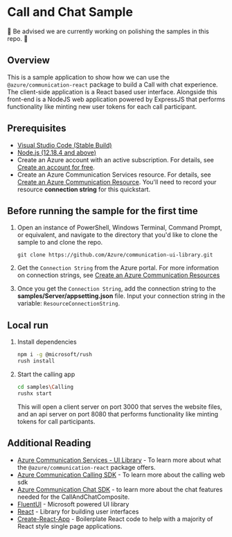 # Call and Chat Sample

🚧 Be advised we are currently working on polishing the samples in this repo. 🚧

## Overview

This is a sample application to show how we can use the `@azure/communication-react` package to build a Call with chat experience.
The client-side application is a React based user interface. Alongside this front-end is a NodeJS web application powered by ExpressJS that performs functionality like minting new user tokens for each call participant.

## Prerequisites

- [Visual Studio Code (Stable Build)](https://code.visualstudio.com/Download)
- [Node.js (12.18.4 and above)](https://nodejs.org/en/download/)
- Create an Azure account with an active subscription. For details, see [Create an account for free](https://azure.microsoft.com/free/?WT.mc_id=A261C142F).
- Create an Azure Communication Services resource. For details, see [Create an Azure Communication Resource](https://docs.microsoft.com/azure/communication-services/quickstarts/create-communication-resource). You'll need to record your resource **connection string** for this quickstart.

## Before running the sample for the first time

1. Open an instance of PowerShell, Windows Terminal, Command Prompt, or equivalent, and navigate to the directory that you'd like to clone the sample to and clone the repo.

    ```shell
    git clone https://github.com/Azure/communication-ui-library.git
    ```

1. Get the `Connection String` from the Azure portal. For more information on connection strings, see [Create an Azure Communication Resources](https://docs.microsoft.com/azure/communication-services/quickstarts/create-communication-resource)
1. Once you get the `Connection String`, add the connection string to the **samples/Server/appsetting.json** file. Input your connection string in the variable: `ResourceConnectionString`.

## Local run

1. Install dependencies

    ```bash
    npm i -g @microsoft/rush
    rush install
    ```

1. Start the calling app

    ```bash
    cd samples\Calling
    rushx start
    ```

    This will open a client server on port 3000 that serves the website files, and an api server on port 8080 that performs functionality like minting tokens for call participants.

## Additional Reading

- [Azure Communication Services - UI Library](https://azure.github.io/communication-ui-library/) - To learn more about what the `@azure/communication-react` package offers.
- [Azure Communication Calling SDK](https://docs.microsoft.com/azure/communication-services/concepts/voice-video-calling/calling-sdk-features) - To learn more about the calling web sdk
- [Azure Communication Chat SDK](https://docs.microsoft.com/en-us/azure/communication-services/concepts/chat/sdk-features) - to learn more about the chat features needed for the CallAndChatComposite.
- [FluentUI](https://developer.microsoft.com/fluentui#/) - Microsoft powered UI library
- [React](https://reactjs.org/) - Library for building user interfaces
- [Create-React-App](https://create-react-app.dev/) - Boilerplate React code to help with a majority of React style single page applications.
